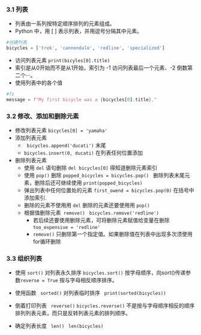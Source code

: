 ### 3.1 列表
- 列表由一系列按特定顺序排列的元素组成。
- Python 中，用 [ ] 表示列表，并用逗号分隔其中元素。
```python
#创建列表
bicycles = ['trek', 'cannondale', 'redline', 'specialized']
```
- 访问列表元素 ```print(bicyles[0].title)```
- 索引是从0开始而不是从1开始，索引为 -1 访问列表最后一个元素、-2 倒数第二个···。
- 使用列表中的各个值

 ```python
 #fz
 message = f"My first bicycle was a {bicycles[0].title}."
 ```

### 3.2 修改、添加和删除元素
- 修改列表元素 ```bicycles[0] = 'yamaha' ```
- 添加列表元素
    - ``` bicycles.append('ducati')``` 末尾
    - ``` bicycles.insert(0, ducati) ``` 在列表任何位置添加
- 删除列表元素
    - 使用 ```del``` 语句删除 ``` del bicycles[0] ``` 得知道删除元素索引
    - 使用 ```pop()``` 删除 ```popped_bicycles = bicycles.pop() ``` 删除列表末尾元素，删除后还可继续使用 ``` print(popped_bicycles) ```
    - 弹出列表中任何位置处的元素 ```first_owend = bicycles.pop(0)``` 在括号中添加索引.
    - 删除的元素不使用用 ```del``` 删除的元素还要使用用 ```pop()```
    - 根据值删除元素``` remove()```  ``` bicycles.remove('redline')``` 
        - 若后续还要使用删除元素，可将删除元素赋值给变量在删除 ```too_expensive = 'redline'```
        - ```remove()``` 只删除第一个指定值。如果删除值在列表中出现多次须使用for循环删除

### 3.3  组织列表 

- 使用 ```sort()``` 对列表永久排序 ```bicycles.sort()``` 按字母顺序，向sort()传递参数```reverse = True``` 按与字母相反顺序排序。
- 使用函数 ``` sorted()``` 对列表临时排序 ``` print(sorted(bicycles))```

- 倒着打印列表 ``` reverse()``` ```bicycles.reverse()``` 不是按与字母顺序相反的顺序排列列表元素，而只是反转列表元素的排列顺序。
- 确定列表长度 ``` len()``` ``` len(bicycles)``` 